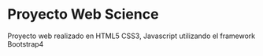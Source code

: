 # Proyecto Web Science
 Proyecto web realizado en HTML5 CSS3, Javascript utilizando el framework  Bootstrap4
